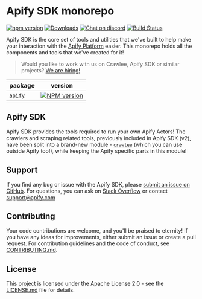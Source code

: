 # Apify SDK monorepo

[![npm version](https://badge.fury.io/js/apify.svg)](https://www.npmjs.com/package/apify)
[![Downloads](https://img.shields.io/npm/dm/apify.svg)](https://www.npmjs.com/package/apify)
[![Chat on discord](https://img.shields.io/discord/801163717915574323?label=discord)](https://discord.gg/jyEM2PRvMU)
[![Build Status](https://github.com/apify/apify-sdk-js/actions/workflows/test-and-release.yaml/badge.svg?branch=master)](https://github.com/apify/apify-sdk-js/actions/workflows/test-and-release.yaml)

Apify SDK is the core set of tools and utilities that we've built to help make your interaction with the [Apify Platform](https://apify.com) easier.
This monorepo holds all the components and tools that we've created for it!

> Would you like to work with us on Crawlee, Apify SDK or similar projects? [We are hiring!](https://apify.com/jobs#senior-node.js-engineer)

| package                               | version                                                                                       |
|---------------------------------------|-----------------------------------------------------------------------------------------------|
| [`apify`](./packages/apify/README.md) | [![NPM version](https://img.shields.io/npm/v/apify.svg)](https://www.npmjs.com/package/apify) |

## Apify SDK

Apify SDK provides the tools required to run your own Apify Actors! The crawlers and scraping related tools, previously included in Apify SDK (v2), have been split into
a brand-new module - [`crawlee`](https://npmjs.org/crawlee) (which you can use outside Apify too!), while keeping the Apify specific parts in this module!

## Support

If you find any bug or issue with the Apify SDK, please [submit an issue on GitHub](https://github.com/apify/apify-sdk-js/issues).
For questions, you can ask on [Stack Overflow](https://stackoverflow.com/questions/tagged/apify) or contact support@apify.com

## Contributing

Your code contributions are welcome, and you'll be praised to eternity!
If you have any ideas for improvements, either submit an issue or create a pull request.
For contribution guidelines and the code of conduct,
see [CONTRIBUTING.md](https://github.com/apify/apify-sdk-js/blob/master/CONTRIBUTING.md).

## License

This project is licensed under the Apache License 2.0 -
see the [LICENSE.md](https://github.com/apify/apify-sdk-js/blob/master/LICENSE.md) file for details.
